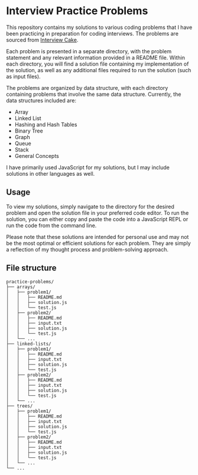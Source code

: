 # Interview Practice Problems

This repository contains my solutions to various coding problems that I have been practicing in preparation for coding interviews. The problems are sourced from [Interview Cake](https://www.interviewcake.com/).

Each problem is presented in a separate directory, with the problem statement and any relevant information provided in a README file. Within each directory, you will find a solution file containing my implementation of the solution, as well as any additional files required to run the solution (such as input files).

The problems are organized by data structure, with each directory containing problems that involve the same data structure. Currently, the data structures included are:

- Array
- Linked List
- Hashing and Hash Tables
- Binary Tree
- Graph
- Queue
- Stack
- General Concepts

I have primarily used JavaScript for my solutions, but I may include solutions in other languages as well.

## Usage

To view my solutions, simply navigate to the directory for the desired problem and open the solution file in your preferred code editor. To run the solution, you can either copy and paste the code into a JavaScript REPL or run the code from the command line.

Please note that these solutions are intended for personal use and may not be the most optimal or efficient solutions for each problem. They are simply a reflection of my thought process and problem-solving approach.

## File structure
```
practice-problems/
├── arrays/
│   ├── problem1/
│   │   ├── README.md
│   │   ├── solution.js
│   │   └── test.js
│   ├── problem2/
│   │   ├── README.md
│   │   ├── input.txt
│   │   ├── solution.js
│   │   └── test.js
│   └── ...
├── linked-lists/
│   ├── problem1/
│   │   ├── README.md
│   │   ├── input.txt
│   │   ├── solution.js
│   │   └── test.js
│   ├── problem2/
│   │   ├── README.md
│   │   ├── input.txt
│   │   ├── solution.js
│   │   └── test.js
│   └── ...
├── trees/
│   ├── problem1/
│   │   ├── README.md
│   │   ├── input.txt
│   │   ├── solution.js
│   │   └── test.js
│   ├── problem2/
│   │   ├── README.md
│   │   ├── input.txt
│   │   ├── solution.js
│   │   └── test.js
│   └── ...
└── ...
```